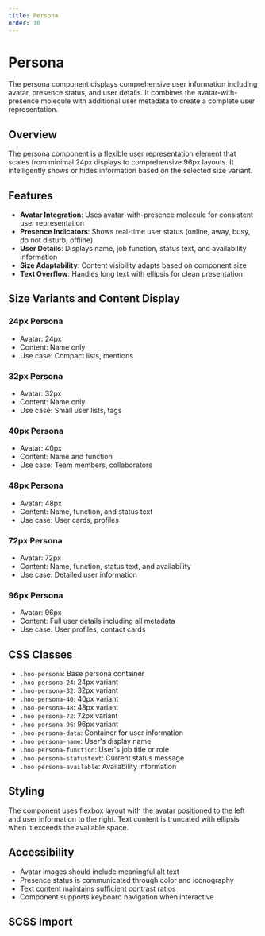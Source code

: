 ```yaml
---
title: Persona
order: 10
---
```


# Persona

The persona component displays comprehensive user information including avatar, presence status, and user details. It combines the avatar-with-presence molecule with additional user metadata to create a complete user representation.

## Overview

The persona component is a flexible user representation element that scales from minimal 24px displays to comprehensive 96px layouts. It intelligently shows or hides information based on the selected size variant.

## Features

- **Avatar Integration**: Uses avatar-with-presence molecule for consistent user representation
- **Presence Indicators**: Shows real-time user status (online, away, busy, do not disturb, offline)
- **User Details**: Displays name, job function, status text, and availability information
- **Size Adaptability**: Content visibility adapts based on component size
- **Text Overflow**: Handles long text with ellipsis for clean presentation

## Size Variants and Content Display

### 24px Persona
- Avatar: 24px
- Content: Name only
- Use case: Compact lists, mentions

### 32px Persona
- Avatar: 32px
- Content: Name only
- Use case: Small user lists, tags

### 40px Persona
- Avatar: 40px
- Content: Name and function
- Use case: Team members, collaborators

### 48px Persona
- Avatar: 48px
- Content: Name, function, and status text
- Use case: User cards, profiles

### 72px Persona
- Avatar: 72px
- Content: Name, function, status text, and availability
- Use case: Detailed user information

### 96px Persona
- Avatar: 96px
- Content: Full user details including all metadata
- Use case: User profiles, contact cards

## CSS Classes

- `.hoo-persona`: Base persona container
- `.hoo-persona-24`: 24px variant
- `.hoo-persona-32`: 32px variant
- `.hoo-persona-40`: 40px variant
- `.hoo-persona-48`: 48px variant
- `.hoo-persona-72`: 72px variant
- `.hoo-persona-96`: 96px variant
- `.hoo-persona-data`: Container for user information
- `.hoo-persona-name`: User's display name
- `.hoo-persona-function`: User's job title or role
- `.hoo-persona-statustext`: Current status message
- `.hoo-persona-available`: Availability information

## Styling

The component uses flexbox layout with the avatar positioned to the left and user information to the right. Text content is truncated with ellipsis when it exceeds the available space.

## Accessibility

- Avatar images should include meaningful alt text
- Presence status is communicated through color and iconography
- Text content maintains sufficient contrast ratios
- Component supports keyboard navigation when interactive

## SCSS Import

